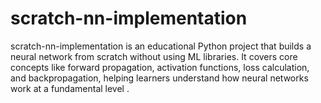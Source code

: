 # scratch-nn-implementation
scratch-nn-implementation is an educational Python project that builds a neural network from scratch without using ML libraries. It covers core concepts like forward propagation, activation functions, loss calculation, and backpropagation, helping learners understand how neural networks work at a fundamental level .
